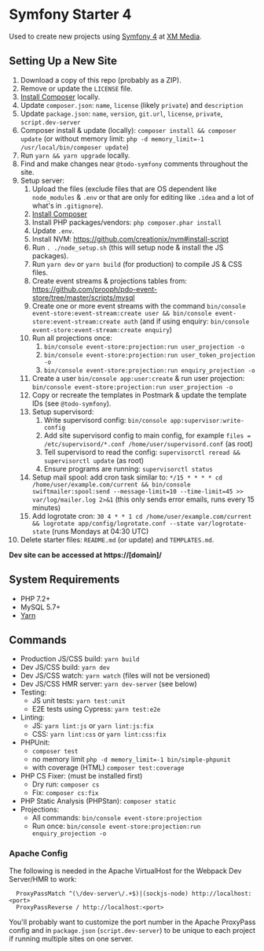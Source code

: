 # Symfony Starter 4

Used to create new projects using [Symfony 4](http://symfony.com/) at [XM Media](https://www.xmmedia.com/).

## Setting Up a New Site

1. Download a copy of this repo (probably as a ZIP).
2. Remove or update the `LICENSE` file.
3. [Install Composer](https://getcomposer.org/download/) locally.
4. Update `composer.json`: `name`, `license` (likely `private`) and `description`
5. Update `package.json`: `name`, `version`, `git.url`, `license`, `private`, `script.dev-server`
6. Composer install & update (locally): `composer install && composer update` (or without memory limit: `php -d memory_limit=-1 /usr/local/bin/composer update`)
7. Run `yarn && yarn upgrade` locally.
8. Find and make changes near `@todo-symfony` comments throughout the site.
9. Setup server:
   1. Upload the files (exclude files that are OS dependent like `node_modules` & `.env` or that are only for editing like `.idea` and a lot of what's in `.gitignore`).
   2. [Install Composer](https://getcomposer.org/download/)
   3. Install PHP packages/vendors: `php composer.phar install`
   4. Update `.env`.
   5. Install NVM: https://github.com/creationix/nvm#install-script
   6. Run `. ./node_setup.sh` (this will setup node & install the JS packages).
   7. Run `yarn dev` or `yarn build` (for production) to compile JS & CSS files.
   9. Create event streams & projections tables from: https://github.com/prooph/pdo-event-store/tree/master/scripts/mysql
   10. Create one or more event streams with the command `bin/console event-store:event-stream:create user && bin/console event-store:event-stream:create auth` (and if using enquiry: `bin/console event-store:event-stream:create enquiry`)
   11. Run all projections once:
       1. `bin/console event-store:projection:run user_projection -o` 
       2. `bin/console event-store:projection:run user_token_projection -o` 
       3. `bin/console event-store:projection:run enquiry_projection -o` 
   12. Create a user `bin/console app:user:create` & run user projection: `bin/console event-store:projection:run user_projection -o`
   13. Copy or recreate the templates in Postmark & update the template IDs (see `@todo-symfony`).
   14. Setup supervisord:
       1. Write supervisord config: `bin/console app:supervisor:write-config`
       2. Add site supervisord config to main config, for example `files = /etc/supervisord/*.conf /home/user/supervisord.conf` (as root)
       3. Tell supervisord to read the config: `supervisorctl reread && supervisorctl update` (as root)
       4. Ensure programs are running: `supervisorctl status` 
   15. Setup mail spool: add cron task similar to: `*/15 * * * * cd /home/user/example.com/current && bin/console swiftmailer:spool:send --message-limit=10 --time-limit=45 >> var/log/mailer.log 2>&1` (this only sends error emails, runs every 15 minutes)
   13. Add logrotate cron: `30 4 * * 1 cd /home/user/example.com/current && logrotate app/config/logrotate.conf --state var/logrotate-state` (runs Mondays at 04:30 UTC)
10. Delete starter files: `README.md` (or update) and `TEMPLATES.md`.

**Dev site can be accessed at https://[domain]/**

## System Requirements

  - PHP 7.2+
  - MySQL 5.7+
  - [Yarn](https://yarnpkg.com/en/docs/install)

## Commands

  - Production JS/CSS build: `yarn build`
  - Dev JS/CSS build: `yarn dev`
  - Dev JS/CSS watch: `yarn watch` (files will not be versioned)
  - Dev JS/CSS HMR server: `yarn dev-server` (see below)
  - Testing:
    - JS unit tests: `yarn test:unit`
    - E2E tests using Cypress: `yarn test:e2e`
  - Linting:
    - JS: `yarn lint:js` or `yarn lint:js:fix`
    - CSS: `yarn lint:css` or `yarn lint:css:fix`
  - PHPUnit: 
    - `composer test`
    - no memory limit `php -d memory_limit=-1 bin/simple-phpunit`
    - with coverage (HTML) `composer test:coverage`
  - PHP CS Fixer: (must be installed first)
    - Dry run: `composer cs`
    - Fix: `composer cs:fix`
  - PHP Static Analysis (PHPStan): `composer static`
  - Projections:
    - All commands: `bin/console event-store:projection`
    - Run once: `bin/console event-store:projection:run enquiry_projection -o`

### Apache Config

The following is needed in the Apache VirtualHost for the Webpack Dev Server/HMR to work:

```
  ProxyPassMatch ^(\/dev-server\/.+$)|(sockjs-node) http://localhost:<port>
  ProxyPassReverse / http://localhost:<port>
```

You'll probably want to customize the port number in the Apache ProxyPass config
and in `package.json` (`script.dev-server`) to be unique to each project if
running multiple sites on one server.
